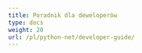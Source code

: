 ```yaml
---
title: Poradnik dla deweloperów
type: docs
weight: 20
url: /pl/python-net/developer-guide/
---
```


